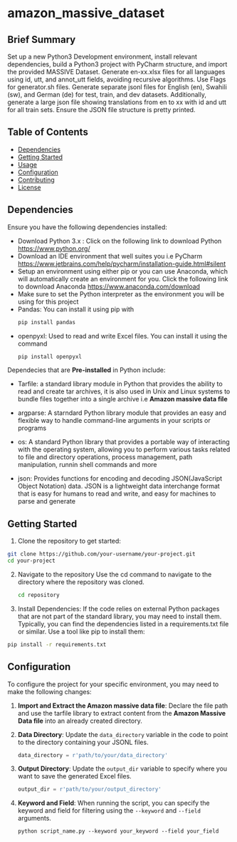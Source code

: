 
# amazon_massive_dataset
## Brief Summary

Set up a new Python3 Development environment, install relevant dependencies, build a Python3 project with PyCharm structure, and import the provided MASSIVE Dataset. Generate en-xx.xlsx files for all languages using id, utt, and annot_utt fields, avoiding recursive algorithms. Use Flags for generator.sh files. Generate separate jsonl files for English (en), Swahili (sw), and German (de) for test, train, and dev datasets. Additionally, generate a large json file showing translations from en to xx with id and utt for all train sets. Ensure the JSON file structure is pretty printed.

## Table of Contents
- [Dependencies](#dependencies)
- [Getting Started](#getting-started)
- [Usage](#usage)
- [Configuration](#configuration)
- [Contributing](#contributing)
- [License](#license)

## Dependencies

Ensure you have the following dependencies installed:
- Download Python 3.x : Click on the following link to download Python https://www.python.org/
- Download an IDE environment that well suites you i.e PyCharm https://www.jetbrains.com/help/pycharm/installation-guide.html#silent
- Setup an environment using either pip or you can use Anaconda, which will automatically create an environment for you. Click the following link to download Anaconda https://www.anaconda.com/download
- Make sure to set the Python interpreter as the environment you will be using for this project
- Pandas: You can install it using pip with
  ```bash
  pip install pandas
  ```
- openpyxl: Used to read and write Excel files. You can install it using the command
  ```bash
  pip install openpyxl

Dependecies that are **Pre-installed** in Python include:
- Tarfile: a standard library module in Python that provides the ability to read and create tar archives, it is also used in Unix and Linux systems to bundle files together into a single archive i.e **Amazon massive data file**

- argparse: A starndard Python library module that provides an easy and flexible way to handle command-line arguments in your scripts or programs

- os: A standard Python library that provides a portable way of interacting with the operating system, allowing you to perform various tasks related to file and directory operations, process management, path manipulation, runnin shell commands and more

- json: Provides functions for encoding and decoding JSON(JavaScript Object Notation) data. JSON is a lightweight data interchange format that is easy for humans to read and write, and easy for machines to parse and generate

## Getting Started

1. Clone the repository to get started:

```bash
git clone https://github.com/your-username/your-project.git
cd your-project

```
2. Navigate to the repository
   Use the cd command to navigate to the directory where the repository was cloned.
   ```bash
   cd repository
   ```
3. Install Dependencies:
   If the code relies on external Python packages that are not part of the standard library, you may need to install them. Typically, you can find the dependencies listed in a requirements.txt file or similar. Use a tool like pip to install them:
```bash
pip install -r requirements.txt
```

## Configuration

To configure the project for your specific environment, you may need to make the following changes:

1. **Import and Extract the Amazon massive data file**: Declare the file path and use the tarfile library to extract content from the **Amazon Massive Data file** into an already created directory.

2. **Data Directory**: Update the `data_directory` variable in the code to point to the directory containing your JSONL files.
   
   ```python
   data_directory = r'path/to/your/data_directory'
   ```

3. **Output Directory**: Update the `output_dir` variable to specify where you want to save the generated Excel files.
   
   ```python
   output_dir = r'path/to/your/output_directory'
   ```

4. **Keyword and Field**: When running the script, you can specify the keyword and field for filtering using the `--keyword` and `--field` arguments.
   
   ```shell
   python script_name.py --keyword your_keyword --field your_field
   ```
